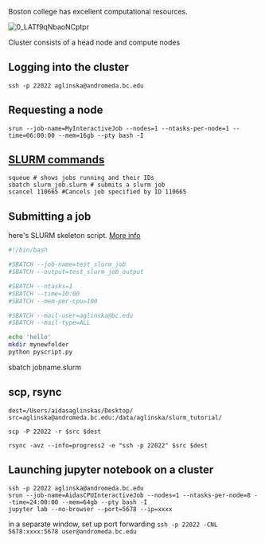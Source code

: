 Boston college has excellent computational resources.

![0_LATf9qNbaoNCptpr](https://user-images.githubusercontent.com/15108226/119541878-37425880-bd8f-11eb-9984-79419a82d481.png)



Cluster consists of a head node and compute nodes

## Logging into the cluster
`ssh -p 22022 aglinska@andromeda.bc.edu`

## Requesting a node
`srun --job-name=MyInteractiveJob --nodes=1 --ntasks-per-node=1 --time=06:00:00 --mem=16gb --pty bash -I`


## [SLURM commands](https://hpc.llnl.gov/banks-jobs/running-jobs/slurm-commands)
```
squeue # shows jobs running and their IDs
sbatch slurm_job.slurm # submits a slurm job
scancel 110665 #Cancels job specified by ID 110665
```

## Submitting a job

here's SLURM skeleton script. [More info](https://help.rc.ufl.edu/doc/Sample_SLURM_Scripts)

```bash
#!/bin/bash

#SBATCH --job-name=test_slurm_job
#SBATCH --output=test_slurm_job_output

#SBATCH --ntasks=1
#SBATCH --time=10:00
#SBATCH --mem-per-cpu=100

#SBATCH --mail-user=aglinska@bc.edu
#SBATCH --mail-type=ALL

echo 'hello'
mkdir mynewfolder
python pyscript.py
```

sbatch jobname.slurm


## scp, rsync
```
dest=/Users/aidasaglinskas/Desktop/
src=aglinska@andromeda.bc.edu:/data/aglinska/slurm_tutorial/

scp -P 22022 -r $src $dest

rsync -avz --info=progress2 -e "ssh -p 22022" $src $dest
```
## Launching jupyter notebook on a cluster

```
ssh -p 22022 aglinska@andromeda.bc.edu
srun --job-name=AidasCPUInteractiveJob --nodes=1 --ntasks-per-node=8 --time=24:00:00 --mem=64gb --pty bash -I
jupyter lab --no-browser --port=5678 --ip=xxxx
```
in a separate window, set up port forwarding
`ssh -p 22022 -CNL 5678:xxxx:5678 user@andromeda.bc.edu`
